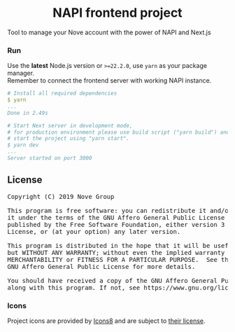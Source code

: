 <h1 align="center">NAPI frontend project</h1>
Tool to manage your Nove account with the power of NAPI and Next.js

### Run

Use the **latest** Node.js version or `>=22.2.0`, use `yarn` as your package manager.<br />
Remember to connect the frontend server with working NAPI instance.

```yml
# Install all required dependencies
$ yarn
...
Done in 2.49s

# Start Next server in development mode,
# for production environment please use build script ("yarn build") and
# start the project using "yarn start".
$ yarn dev
...
Server started on port 3000
```

## License

<pre>
Copyright (C) 2019 Nove Group

This program is free software: you can redistribute it and/or modify
it under the terms of the GNU Affero General Public License as
published by the Free Software Foundation, either version 3 of the
License, or (at your option) any later version.

This program is distributed in the hope that it will be useful,
but WITHOUT ANY WARRANTY; without even the implied warranty of
MERCHANTABILITY or FITNESS FOR A PARTICULAR PURPOSE.  See the
GNU Affero General Public License for more details.

You should have received a copy of the GNU Affero General Public License
along with this program. If not, see https://www.gnu.org/licenses/.
</pre>

### Icons

Project icons are provided by [Icons8](https://icons8.com) and are subject to [their license](https://icons8.com/license).